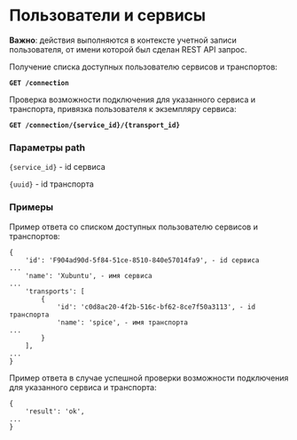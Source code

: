 # Пользователи и сервисы

**Важно**: действия выполняются в контексте учетной записи пользователя, от имени которой был сделан REST API запрос.

Получение списка доступных пользователю сервисов и транспортов:

**`GET /connection`**

Проверка возможности подключения для указанного сервиса и транспорта, привязка пользователя к экземпляру сервиса:

**`GET /connection/{service_id}/{transport_id}`**

### Параметры path <a href="#path-parameters" id="path-parameters"></a>

`{service_id}` - id сервиса

`{uuid}` - id транспорта

### Примеры <a href="#examples" id="examples"></a>

Пример ответа со списком доступных пользователю сервисов и транспортов:

```
{
    'id': 'F904ad90d-5f84-51ce-8510-840e57014fa9', - id сервиса
...
    'name': 'Xubuntu', - имя сервиса
...
    'transports': [
        {
            'id': 'c0d8ac20-4f2b-516c-bf62-8ce7f50a3113', - id транспорта
            'name': 'spice', - имя транспорта
...
        }
    ],
...
}
```

Пример ответа в случае успешной проверки возможности подключения для указанного сервиса и транспорта:

```
{
    'result': 'ok',
...
}
```
